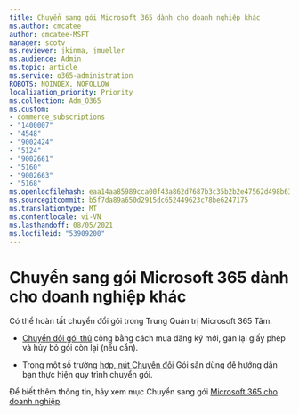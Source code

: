 ```yaml
---
title: Chuyển sang gói Microsoft 365 dành cho doanh nghiệp khác
ms.author: cmcatee
author: cmcatee-MSFT
manager: scotv
ms.reviewer: jkinma, jmueller
ms.audience: Admin
ms.topic: article
ms.service: o365-administration
ROBOTS: NOINDEX, NOFOLLOW
localization_priority: Priority
ms.collection: Adm_O365
ms.custom:
- commerce_subscriptions
- "1400007"
- "4548"
- "9002424"
- "5124"
- "9002661"
- "5160"
- "9002663"
- "5168"
ms.openlocfilehash: eaa14aa85989cca00f43a862d7687b3c35b2b2e47562d498b630139985eaef6a
ms.sourcegitcommit: b5f7da89a650d2915dc652449623c78be6247175
ms.translationtype: MT
ms.contentlocale: vi-VN
ms.lasthandoff: 08/05/2021
ms.locfileid: "53909200"
---
```

# <a name="switch-to-a-different-microsoft-365-for-business-plan"></a>Chuyển sang gói Microsoft 365 dành cho doanh nghiệp khác

Có thể hoàn tất chuyển đổi gói trong Trung Quản trị Microsoft 365 Tâm.

- [Chuyển đổi gói thủ](https://docs.microsoft.com/microsoft-365/commerce/subscriptions/switch-plans-manually) công bằng cách mua đăng ký mới, gán lại giấy phép và hủy bỏ gói còn lại (nếu cần).

- Trong một số trường [hợp, nút Chuyển đổi](https://docs.microsoft.com/microsoft-365/commerce/subscriptions/switch-to-a-different-plan#use-the-switch-plans-button) Gói sẵn dùng để hướng dẫn bạn thực hiện quy trình chuyển gói.

Để biết thêm thông tin, hãy xem mục Chuyển sang gói [Microsoft 365 cho doanh nghiệp](https://docs.microsoft.com/microsoft-365/commerce/subscriptions/switch-to-a-different-plan).
